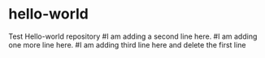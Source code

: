 # hello-world
Test Hello-world repository
#I am adding a second line here.
#I am adding one more line here.
#I am adding third line here and delete the first line
